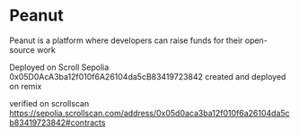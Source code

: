 # Peanut


Peanut is a platform where developers can raise funds for their open-source work



Deployed on Scroll Sepolia 0x05D0AcA3ba12f010f6A26104da5cB83419723842
created and deployed on remix



verified on scrollscan
https://sepolia.scrollscan.com/address/0x05d0aca3ba12f010f6a26104da5cb83419723842#contracts